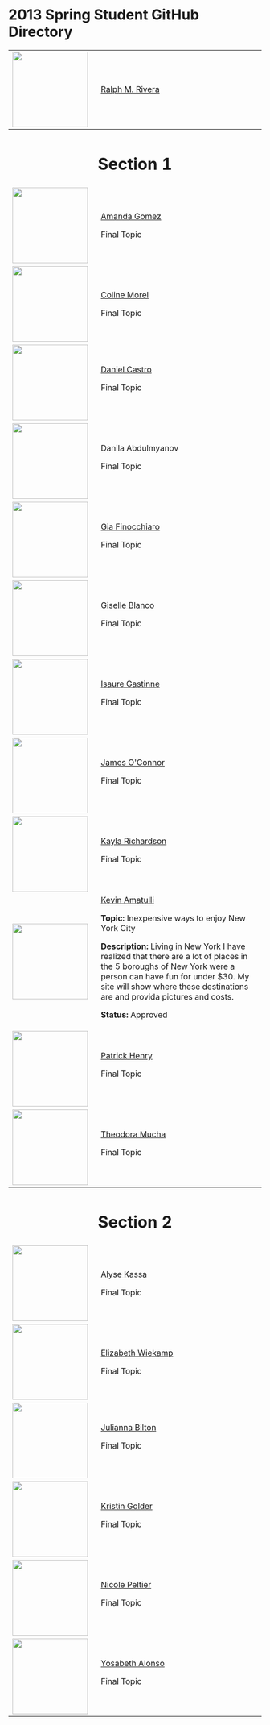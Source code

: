 2013 Spring Student GitHub Directory
====================================

<table>
   <tr>
    <td><a href="https://github.com/RalphMRivera"><img src="https://secure.gravatar.com/avatar/7695899f2417703e265b9f4a46d01b07?s=150&amp;d=https://a248.e.akamai.net/assets.github.com%2Fimages%2Fgravatars%2Fgravatar-user-150.png" alt="" width="150" height="150" border="0" /></a></td>
    <td><a href="https://github.com/RalphMRivera">Ralph M. Rivera</a></td>
   </tr>
   <tr>
    <th colspan="2">
     <h1>Section 1</h1>
    </th>
   </tr>
   <tr>
    <td width="160"><img src="https://secure.gravatar.com/avatar/0b4641a7326c854532440ca422406abd?s=150&amp;d=https://a248.e.akamai.net/assets.github.com/images/gravatars/gravatar-user-150.png" alt="" width="150" height="150" /></td>
    <td>
     <p><a href="https://github.com/amandag328">Amanda Gomez</a></p>
     <p>Final Topic </p>
    </td>
   </tr>
   <tr>
    <td><img src="https://secure.gravatar.com/avatar/0c2df453b45e20e64dc235f6eef96d96?s=150" alt="" width="150" height="150" /></td>
    <td>
     <p><a href="https://github.com/colinemorel">Coline Morel</a></p>
     <p>Final Topic </p>
    </td>
   </tr>
   <tr>
    <td><img src="https://secure.gravatar.com/avatar/3079bd7efd42cdcb8009019c3c69b652?s=150" alt="" width="150" height="150" /></td>
    <td><a href="https://github.com/danielcastro3">Daniel Castro</a>
     <p>Final Topic</p>
     <a href="https://github.com/danielcastro3"> </a></td>
   </tr>
   <tr>
    <td><img src="https://secure.gravatar.com/avatar/xxxxxxxxxx?s=150&amp;d=https://a248.e.akamai.net/assets.github.com/images/gravatars/gravatar-user-150.png" alt="" width="150" height="150" /></td>
    <td>Danila Abdulmyanov
     <p>Final Topic</p>
    </td>
   </tr>
   <tr>
    <td><img src="https://secure.gravatar.com/avatar/fe887976b73b2a8bb69184db23df73d0?s=150&amp;d=https://a248.e.akamai.net/assets.github.com/images/gravatars/gravatar-user-150.png" alt="" width="150" height="150" /></td>
    <td><a href="https://github.com/gialucia">Gia Finocchiaro</a>
     <p>Final Topic</p>
     <a href="https://github.com/gialucia"> </a></td>
   </tr>
   <tr>
    <td><img src="https://secure.gravatar.com/avatar/8831a4da17754e088a1b8f72cac0c822??s=150&amp;d=https://a248.e.akamai.net/assets.github.com/images/gravatars/gravatar-user-150.png" alt="" width="150" height="150" /></td>
    <td><a href="https://github.com/giselleblanco">Giselle Blanco</a>
     <p>Final Topic</p>
    </td>
   </tr>
   <tr>
    <td><img src="https://secure.gravatar.com/avatar/bbb4cba4d1b96263b67815c63983a394?s=150&amp;d=https://a248.e.akamai.net/assets.github.com/images/gravatars/gravatar-user-150.png" alt="" width="150" height="150" /></td>
    <td><a href="https://github.com/isauregastinne">Isaure Gastinne</a>
     <p>Final Topic</p>
     <a href="https://github.com/isauregastinne"> </a></td>
   </tr>
   <tr>
    <td><img src="https://secure.gravatar.com/avatar/47e102a4b71ae4b429e044d5cab9a8d9?s=150&amp;d=https://a248.e.akamai.net/assets.github.com/images/gravatars/gravatar-user-150.png" alt="" width="150" height="150" /></td>
    <td><a href="https://github.com/jamesoconnor1993">James O'Connor</a>
     <p>Final Topic</p>
    </td>
   </tr>
   <tr>
    <td><img src="https://secure.gravatar.com/avatar/8be63820eadec4ffa46a04350cad544b?s=150&amp;d=https://a248.e.akamai.net/assets.github.com/images/gravatars/gravatar-user-150.png" alt="" width="150" height="150" /></td>
    <td><a href="https://github.com/kaylarichardson">Kayla Richardson</a>
     <p>Final Topic</p>
    </td>
   </tr>
   <tr>
    <td><img src="https://secure.gravatar.com/avatar/1b5583b71bf845905943759e8dc8e4d5?s=150&amp;d=https://a248.e.akamai.net/assets.github.com/images/gravatars/gravatar-user-150.png" alt="" width="150" height="150" /></td>
    <td><a href="https://github.com/kevin-amatulli">Kevin Amatulli</a>
     <p><strong>Topic:</strong> Inexpensive ways to enjoy New York City</p>
     <p><strong>Description:</strong> Living in New York I have realized that there are a lot of places in the 5 boroughs of New York were a person can have fun for under $30. My site will show where these destinations are and provida pictures and costs.</p>
     <p><strong>Status:</strong> Approved</p>
    </td>
   </tr>
   <tr>
    <td><img src="https://secure.gravatar.com/avatar/e3f3edaf037b0ff6ce6a9196b5dd7111?s=150&amp;d=https://a248.e.akamai.net/assets.github.com/images/gravatars/gravatar-user-150.png" alt="" width="150" height="150" /></td>
    <td><a href="https://github.com/patrickjhenry">Patrick Henry</a>
     <p>Final Topic</p>
    </td>
   </tr>
   <tr>
    <td><img src="https://secure.gravatar.com/avatar/0e7743f0bde54179001a00e155d08ccd?s=150&amp;d=https://a248.e.akamai.net/assets.github.com/images/gravatars/gravatar-user-150.png" alt="" width="150" height="150" /></td>
    <td><a href="https://github.com/teddiemucha">Theodora Mucha</a>
     <p>Final Topic</p>
    </td>
   </tr>
   <tr>
    <th colspan="2">
     <h1>Section 2</h1>
    </th>
   </tr>
   <tr>
    <td width="160"><img src="https://secure.gravatar.com/avatar/0260e2add0847512c4b26737e3901efe?s=150&amp;d=https://a248.e.akamai.net/assets.github.com/images/gravatars/gravatar-user-150.png" alt="" width="150" height="150" /></td>
    <td>
     <p><a href="https://github.com/alysekassa">Alyse Kassa </a></p>
     <p>Final Topic</p>
    </td>
   </tr>
   <tr>
    <td><img src="https://secure.gravatar.com/avatar/b9a8691bf6b6b74bdad8c458add0f166?s=150&amp;d=https://a248.e.akamai.net/assets.github.com/images/gravatars/gravatar-user-150.png" alt="" width="150" height="150" /></td>
    <td>
     <p><a href="https://github.com/elliewiekamp">Elizabeth Wiekamp</a></p>
     <p>Final Topic </p>
    </td>
   </tr>
   <tr>
    <td><img src="https://secure.gravatar.com/avatar/2c5f6b7433af665b5c65852352f8a0ec?s=150&amp;d=https://a248.e.akamai.net/assets.github.com/images/gravatars/gravatar-user-150.png" alt="" width="150" height="150" /></td>
    <td><a href="https://github.com/JuliBilto">Julianna Bilton</a>
     <p>Final Topic</p>
    </td>
   </tr>
   <tr>
    <td><img src="https://secure.gravatar.com/avatar/38980705fec441c7b1bf0c25728f0638?s=150&amp;d=https://a248.e.akamai.net/assets.github.com/images/gravatars/gravatar-user-150.png" alt="" width="150" height="150" /></td>
    <td><a href="https://github.com/staygolder">Kristin Golder</a>
     <p>Final Topic</p>
    </td>
   </tr>
   <tr>
    <td><img src="https://secure.gravatar.com/avatar/667ff1b3d2c7966355d4b5c733202639?s=150&amp;d=https://a248.e.akamai.net/assets.github.com/images/gravatars/gravatar-user-150.png" alt="" width="150" height="150" /></td>
    <td><a href="https://github.com/nicolepeltier">Nicole Peltier</a>
     <p>Final Topic</p>
    </td>
   </tr>
   <tr>
    <td><img src="https://secure.gravatar.com/avatar/edcae18feee93ebb21fcdd22826e2813?s=150&amp;d=https://a248.e.akamai.net/assets.github.com/images/gravatars/gravatar-user-150.png" alt="" width="150" height="150" /></td>
    <td><a href="https://github.com/yalonso522">Yosabeth Alonso</a>
     <p>Final Topic</p>
    </td>
   </tr>
  </table>
